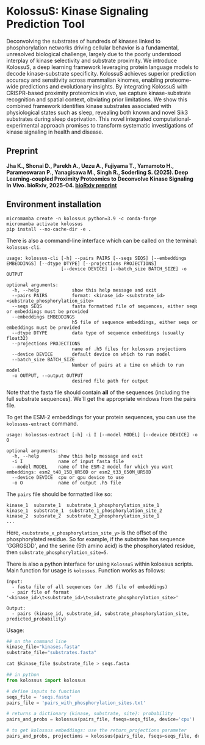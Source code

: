 # KolossuS: Kinase Signaling Prediction Tool

Deconvolving the substrates of hundreds of kinases linked to phosphorylation networks driving
cellular behavior is a fundamental, unresolved biological challenge, largely due to the poorly
understood interplay of kinase selectivity and substrate proximity. We introduce KolossuS, a
deep learning framework leveraging protein language models to decode kinase-substrate
specificity. KolossuS achieves superior prediction accuracy and sensitivity across mammalian
kinomes, enabling proteome-wide predictions and evolutionary insights. By integrating
KolossuS with CRISPR-based proximity proteomics in vivo, we capture kinase-substrate
recognition and spatial context, obviating prior limitations. We show this combined framework
identifies kinase substrates associated with physiological states such as sleep, revealing both
known and novel Sik3 substrates during sleep deprivation. This novel integrated
computational-experimental approach promises to transform systematic investigations of
kinase signaling in health and disease.


## Preprint
**Jha K., Shonai D., Parekh A., Uezu A., Fujiyama T., Yamamoto H., Parameswaran P., Yanagisawa M., Singh R., Soderling S. (2025). Deep Learning-coupled Proximity Proteomics to Deconvolve Kinase Signaling In Vivo. bioRxiv, 2025-04. [bioRxiv preprint](https://www.biorxiv.org/content/10.1101/2025.04.27.650849v1)**


## Environment installation
```
micromamba create -n kolossus python=3.9 -c conda-forge 
micromamba activate kolossus
pip install --no-cache-dir -e .
```

There is also a command-line interface which can be called on the terminal: `kolossus-cli`.

```
usage: kolossus-cli [-h] --pairs PAIRS [--seqs SEQS] [--embeddings EMBEDDINGS] [--dtype DTYPE] [--projections PROJECTIONS]
                    [--device DEVICE] [--batch_size BATCH_SIZE] -o OUTPUT

optional arguments:
  -h, --help            show this help message and exit
  --pairs PAIRS         format: <kinase_id> <substrate_id> <substrate_phosphorylation_site>
  --seqs SEQS           fasta formatted file of sequences, either seqs or embeddings must be provided
  --embeddings EMBEDDINGS
                        h5 file of sequence embeddings, either seqs or embeddings must be provided
  --dtype DTYPE         data type of sequence embeddings (usually float32)
  --projections PROJECTIONS
                        name of .h5 files for kolossus projections
  --device DEVICE       default device on which to run model
  --batch_size BATCH_SIZE
                        Number of pairs at a time on which to run model
  -o OUTPUT, --output OUTPUT
                        desired file path for output
```

Note that the fasta file should contain **all** of the sequences (including the full substrate sequences). 
We'll get the appropriate windows from the pairs file. 

To get the ESM-2 embeddings for your protein sequences, you can use the `kolossus-extract` command. 

```
usage: kolossus-extract [-h] -i I [--model MODEL] [--device DEVICE] -o O

optional arguments:
  -h, --help       show this help message and exit
  -i I             name of input fasta file
  --model MODEL    name of the ESM-2 model for which you want embeddings: esm2_t48_15B_UR50D or esm2_t33_650M_UR50D
  --device DEVICE  cpu or gpu device to use
  -o O             name of output .h5 file
```

The `pairs` file should be formatted like so:

```
kinase_1  subsrate_1  substrate_1_phosphorylation_site_1
kinase_1  substrate_1  substrate_1_phosphorylation_site_2
kinase_2  subsrate_2  substrate_2_phosphorylation_site_1
...
```

Here, `<substrate_x_phosphorylation_site_y>` is the offset of the phosphorylated residue. 
So for example, if the substrate has sequence 'GGRGSDD', and the serine (5th amino acid)
is the phosphorylated residue, then `substrate_phosphorylation_site=5`.


There is also a python interface for using `KolossuS` within kolossus scripts. Main function for usage is `kolossus`. Function works as follows: 

```
Input:
  - fasta file of all sequences (or .h5 file of embeddings)
  - pair file of format '<kinase_id>\t<substrate_id>\t<substrate_phosphorylation_site>'

Output:
  - pairs (kinase_id, substrate_id, substrate_phosphorylation_site, predicted_probability)
```

Usage:

``` python
## on the command line
kinase_file="kinases.fasta"
substrate_file="substrates.fasta"

cat $kinase_file $substrate_file > seqs.fasta

## in python
from kolossus import kolossus

# define inputs to function
seqs_file = 'seqs.fasta' 
pairs_file = 'pairs_with_phosphorylation_sites.txt'

# returns a dictionary (kinase, substrate, site): probability
pairs_and_probs = kolossus(pairs_file, fseqs=seqs_file, device='cpu')

# to get kolossus embeddings: use the return_projections parameter
pairs_and_probs, projections = kolossus(pairs_file, fseqs=seqs_file, device='cpu', return_projections=True)
```
